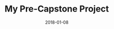 ---
title: "My Pre-Capstone Project"
date: 2018-01-08
tags: [Arduino]
header:
 image: "/images/CASS/c1.PNG"
excerpt: "I built a PID-controlled RC car which was charged using an electric turbine."
---